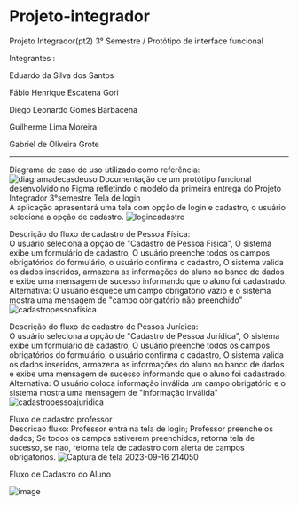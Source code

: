 # Projeto-integrador
Projeto Integrador(pt2) 3° Semestre / Protótipo de interface funcional


Integrantes :


Eduardo da Silva dos Santos

Fábio Henrique Escatena Gori 

Diego Leonardo Gomes Barbacena 

Guilherme Lima Moreira

Gabriel de Oliveira Grote 


---------------------------------------------------------
Diagrama de caso de uso utilizado como referência:
![diagramadecasdeuso](https://github.com/eduardeveloper/Projeto-integrador/assets/85944103/104513e8-ea94-4664-92e8-86c974c7d6ad)
Documentação de um protótipo funcional desenvolvido no Figma refletindo o modelo 
da primeira entrega do Projeto Integrador 3°semestre 
Tela de login <br>
A aplicação apresentará uma tela com opção de login e cadastro, o usuário seleciona a opção de cadastro.
![logincadastro](https://github.com/eduardeveloper/Projeto-integrador/assets/85944103/a34bda6c-df8c-4b87-a972-1c6f0d4a62c3)

Descrição do fluxo de cadastro de Pessoa Física:<br>O usuário seleciona a opção de "Cadastro de Pessoa Física",
O sistema exibe um formulário de cadastro, O usuário preenche todos os campos obrigatórios do formulário, o usuário confirma o cadastro,
O sistema valida os dados inseridos, armazena as informações do aluno no banco de dados e exibe uma mensagem de sucesso informando que o aluno foi cadastrado.
Alternativa: O usuário esquece um campo obrigatório vazio e o sistema mostra uma mensagem de "campo obrigatório não preenchido"
![cadastropessoafisica](https://github.com/eduardeveloper/Projeto-integrador/assets/85944103/9ad40a9d-41d3-424b-a6fa-f8216a96415e)

Descrição do fluxo de cadastro de Pessoa Jurídica:<br>O usuário seleciona a opção de "Cadastro de Pessoa Jurídica",
O sistema exibe um formulário de cadastro, O usuário preenche todos os campos obrigatórios do formulário, o usuário confirma o cadastro,
O sistema valida os dados inseridos, armazena as informações do aluno no banco de dados e exibe uma mensagem de sucesso informando que o aluno foi cadastrado.
Alternativa: O usuário coloca informação inválida um campo obrigatório e o sistema mostra uma mensagem de "informação inválida"
![cadastropessoajuridica](https://github.com/eduardeveloper/Projeto-integrador/assets/85944103/371df942-d4a6-4796-9fcd-c9b39a684e91)


Fluxo de cadastro professor<br>
Descricao fluxo:
Professor entra na tela de login;
Professor preenche os dados;
Se todos os campos estiverem preenchidos, retorna tela de sucesso, se nao, retorna tela de cadastro com alerta de campos obrigatorios.
![Captura de tela 2023-09-16 214050](https://github.com/eduardeveloper/Projeto-integrador/assets/89279263/935b5058-d85f-49f4-b28f-73304e65c960)

Fluxo de Cadastro do Aluno

![image](https://github.com/eduardeveloper/Projeto-integrador/assets/137636847/a89982da-169b-44a5-bd6e-00b3b164c5b1)

